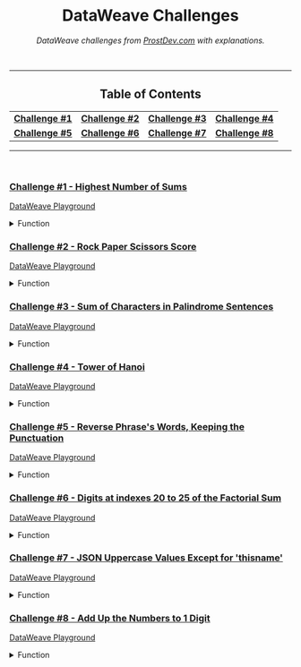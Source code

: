 <div align="center">

# DataWeave Challenges

 <p><i> DataWeave challenges from <a href="https://www.prostdev.com/">ProstDev.com</a> with explanations.</i></p>

<br>

---

## Table of Contents

<table>
  <tbody>
    <tr>
      <td><a href="#challenge-1---highest-number-of-sums"><b>Challenge #1</b></a></td>
      <td><a href="#challenge-2---rock-paper-scissors-score"><b>Challenge #2</b></a></td>
      <td><a href="#challenge-3---sum-of-characters-in-palindrome-sentences"><b>Challenge #3</b></a></td>
      <td><a href="#challenge-4---tower-of-hanoi"><b>Challenge #4</b></a></td>
    </tr>
    <tr>
      <td><a href="#challenge-5---reverse-phrases-words-keeping-the-punctuation"><b>Challenge #5</b></a></td>
      <td><a href="#challenge-6---digits-at-indexes-20-to-25-of-the-factorial-sum"><b>Challenge #6</b></a></td>
      <td><a href="#challenge-7---json-uppercase-values-except-for-thisname"><b>Challenge #7</b></a></td>
      <td><a href="#challenge-8---add-up-the-numbers-to-1-digit"><b>Challenge #8</b></a></td>
    </tr>
  </tbody>
</table>

</div>

---

<br>

### [Challenge #1 - Highest Number of Sums](https://www.prostdev.com/post/dataweave-programming-challenge-1)

<a href="https://dataweave.mulesoft.com/learn/playground?projectMethod=GHRepo&repo=EduardaSRBastos%2Fdataweave-challenges&path=challenge-1">DataWeave Playground<a>

<details>
  <summary>Function</summary>

```dataweave
%dw 2.0
output application/json  
---
{
  "Highest Number": max(payload splitBy "\n\n" map ((item) -> sum(item splitBy "\n") as Number)),
  "Explanation": {
    "Split in the Empty Paragraph": payload splitBy "\n\n",
    "Split in Clean Arrays": payload splitBy "\n\n" map ((item) -> (item splitBy "\n")),
    "Sum Array Values": payload splitBy "\n\n" map ((item) -> sum(item splitBy "\n") as Number)
    }
}
```
</details>

### [Challenge #2 - Rock Paper Scissors Score](https://www.prostdev.com/post/dataweave-programming-challenge-2)

<a href="https://dataweave.mulesoft.com/learn/playground?projectMethod=GHRepo&repo=EduardaSRBastos%2Fdataweave-challenges&path=challenge-2">DataWeave Playground<a>

<details>
  <summary>Function</summary>

```dataweave
%dw 2.0
output application/json 

var firstCol = payload splitBy "\n" map (item) -> (item splitBy " ")[0]
var secondCol = payload splitBy "\n" map (item) -> (item splitBy " ")[1]
---
{
  "Total Points": sum(firstCol map ((item, index) -> 
    if (item == secondCol[index])
      3
    else if ((item == "R" and secondCol[index] == "P") 
      or (item == "P" and secondCol[index] == "S")  
      or (item == "S" and secondCol[index] == "R"))
      6
    else
      0)),
  "Explanation": {
    "1º Column": payload splitBy "\n" map (item) -> (item splitBy " ")[0],
    "2º Column": payload splitBy "\n" map (item) -> (item splitBy " ")[1],
    "Counting Points": firstCol map ((item, index) -> 
      if (item == secondCol[index])
        3
      else if ((item == "R" and secondCol[index] == "P") 
          or (item == "P" and secondCol[index] == "S")  
          or (item == "S" and secondCol[index] == "R"))
          6
      else
        0)
    }
}
```
</details>

### [Challenge #3 - Sum of Characters in Palindrome Sentences](https://www.prostdev.com/post/dataweave-programming-challenge-3)

<a href="https://dataweave.mulesoft.com/learn/playground?projectMethod=GHRepo&repo=EduardaSRBastos%2Fdataweave-challenges&path=challenge-3">DataWeave Playground<a>

<details>
  <summary>Function</summary>

```dataweave
%dw 2.0
import mapString, isAlphanumeric, reverse from dw::core::Strings
output application/json

var sentences = payload splitBy "\n" map ((item) -> 
  item mapString ((character) -> 
    if (isAlphanumeric(character))
      lower(character)
    else
      ""))
---
{
  "Sum of Palindrome Characters": sum(sentences map ((item, index) -> if(item == reverse(item)) sizeOf((payload splitBy "\n")[index]) else 0)),
  "Explanation": {
    "Clean Sentences": sentences,
    "Palindrome Sentences": sentences map ((item, index) -> if(item == reverse(item)) item else ""),
    "Size of Original Palindrome Sentences": sentences map ((item, index) -> if(item == reverse(item)) sizeOf((payload splitBy "\n")[index]) else 0)
  }
}
```
</details>

### [Challenge #4 - Tower of Hanoi](https://www.prostdev.com/post/dataweave-programming-challenge-4)

<a href="https://dataweave.mulesoft.com/learn/playground?projectMethod=GHRepo&repo=EduardaSRBastos%2Fdataweave-challenges&path=challenge-4">DataWeave Playground<a>

<details>
  <summary>Function</summary>

```dataweave
%dw 2.0
output application/json

// $: value, $$: key
var towers = payload.towers mapObject (
  if (!isEmpty($)) // Tower with disks
    source: {name: $$, value: $} 
  else if ($$ ~= payload.targetTower) // Tower with the same name as targetTower
    target: {name: $$, value: $} 
  else  // Left tower - aux
    aux: {name: $$, value: $}
)

var moves = payload.moves

var toh = (disks, source, target, aux, moves) ->
  if (disks == 1) 
    moves + 1
  else do {
    var step1 = toh(disks - 1, source, aux, target, moves) // Move disks from source to aux
    var step2 = step1 + 1 // Increment the move count
    var step3 = toh(disks - 1, aux, target, source, step2) // Move disks from aux to target
    ---
    step3 // Return the total move count
  }

var finalTowers = {
  (towers.source.name): [],
  (towers.aux.name): [],
  (towers.target.name): 1 to payload.disks
}

---
{
  moves: toh(payload.disks, towers.source.name, towers.target.name, towers.aux.name, moves),
  disks: payload.disks,
  targetTower: payload.targetTower,
  towers: finalTowers orderBy($$),
  Explanation: {
    "Towers Var -  Separate the name and value for each tower": towers,
    "ToH Function - Count the number of moves": toh(payload.disks, towers.source.name, towers.target.name, towers.aux.name, moves)
  }
}
```
</details>

### [Challenge #5 - Reverse Phrase's Words, Keeping the Punctuation](https://www.prostdev.com/post/dataweave-programming-challenge-5)

<a href="https://dataweave.mulesoft.com/learn/playground?projectMethod=GHRepo&repo=EduardaSRBastos%2Fdataweave-challenges&path=challenge-5">DataWeave Playground<a>

<details>
  <summary>Function</summary>

```dataweave
%dw 2.0
import indexWhere from dw::core::Arrays
import update from dw::util::Values
output application/json  
---
{
  // $: item, $$: index
  "Reverse Word Order": payload splitBy "\n" map 
    
    // Phrases without '!' and ','
    if (!(($ contains "!") or ($ contains ",")))
      $ splitBy " " orderBy -$$ joinBy " "

    // Phrases with both '!' and ','
    else if (($ contains "!") and ($ contains ","))
      do {
        var commaLocation = ($ splitBy " ") indexWhere ($ contains ",")
        ---
        $ replace "!" with "" replace "," with "" splitBy " " update [0] with ($ ++ "!") orderBy -$$ update [ commaLocation ] with ($ ++ ",") joinBy " "
      }
  
    // Phrases with only '!'
    else if ($ contains "!") 
      $ replace "!" with "" splitBy " " update [0] with ($ ++ "!") orderBy -$$ joinBy " " 

    // Phrases with only ',    '
    else 
      do {
        var commaLocation = ($ splitBy " ") indexWhere ($ contains ",")
        ---
        $ replace "," with "" splitBy " " orderBy -$$ update [ commaLocation ] with ($ ++ ",") joinBy " "
      },

  "Explanation": {
    "Phrases without '!' or ','": "Splits the phrase into words, reverses the word order, and joins them back together with spaces.",
    "Phrases with both '!' and ','": "Removes both punctuation marks, splits the phrase into words, adds the '!' back to the first word, reverses the word order, then adds the ',' back to its original position, and joins the words with spaces.",
    "Phrases with only '!'": "Removes the '!', splits the phrase into words, adds it back to the first word, then reverses the word order and joins the words with spaces.",
    "Phrases with only ','": "Removes the ',', splits the phrase into words, reverses the word order, then adds it back to its original position, and joins the words with spaces."
  }
}
```
</details>

### [Challenge #6 - Digits at indexes 20 to 25 of the Factorial Sum](https://www.prostdev.com/post/dataweave-programming-challenge-6)

<a href="https://dataweave.mulesoft.com/learn/playground?projectMethod=GHRepo&repo=EduardaSRBastos%2Fdataweave-challenges&path=challenge-6">DataWeave Playground<a>

<details>
  <summary>Function</summary>

```dataweave
%dw 2.0
output application/json

var posNumbers = payload splitBy "\n" filter ($ >= 0)

fun factorial(number, result) = (
  if(number == 0)
    result
  else
    factorial(number - 1, result * number)
)
---
{
  "Digits at indexes 20 to 25 of the Factorial Sum" :sum(posNumbers map factorial($, 1))[20 to 25] as Number,
  Explanation: {
    "List of Positive Numbers": posNumbers,
    "Factorials of the Positive Numbers": posNumbers map factorial($, 1),
    "Sum of the Factorials of Positive Numbers": sum(posNumbers map factorial($, 1))
  }
}
```
</details>

### [Challenge #7 - JSON Uppercase Values Except for 'thisname'](https://www.prostdev.com/post/dataweave-programming-challenge-7)

<a href="https://dataweave.mulesoft.com/learn/playground?projectMethod=GHRepo&repo=EduardaSRBastos%2Fdataweave-challenges&path=challenge-7">DataWeave Playground<a>

<details>
  <summary>Function</summary>

```dataweave
%dw 2.0
output application/json

// $: item/value, $$: key
fun valueType(value, key) =
  if (value is String and !(key ~= "thisname"))
    upper(value)
  else if (value is Array)
    value map valueType($, "")
  else if (value is Object)
    value mapObject { ($$): valueType($, $$) }
   else
    value

---
"Uppercase Values Except for 'thisname'": payload mapObject { ($$): valueType($, $$) }
```
</details>

### [Challenge #8 - Add Up the Numbers to 1 Digit](https://www.prostdev.com/post/dataweave-programming-challenge-8)

<a href="https://dataweave.mulesoft.com/learn/playground?projectMethod=GHRepo&repo=EduardaSRBastos%2Fdataweave-challenges&path=challenge-8">DataWeave Playground<a>

<details>
  <summary>Function</summary>

```dataweave
%dw 2.0
output application/json

fun sumNumbers (number) =
    if(sizeOf(number) > 1)
        sumNumbers(sum(number splitBy ""))
    else
        number
---
// Same Result: sum(sum(sum(payload splitBy "\n") splitBy "") splitBy "")
"Add Up the Numbers to 1 Digit": sumNumbers(sum(payload splitBy "\n"))
```
</details>

